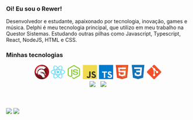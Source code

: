 
### Oi! Eu sou o Rewer!

Desenvolvedor e estudante, apaixonado por tecnologia, inovação, games e música.
Delphi é meu tecnologia principal, que utilizo em meu trabalho na Questor Sistemas.
Estudando outras pilhas como Javascript, Typescript, React, NodeJS, HTML e CSS.

### Minhas tecnologias

<div align="center">
  <img align="center" alt="Delphi" title="Delphi" height="40" width="40" src="https://raw.githubusercontent.com/rewerp/icons/main/devicons/delphi-logo-1024.png">
  <img align="center" alt="ReactJS" title="React" height="40" width="40" src="https://raw.githubusercontent.com/rewerp/icons/0e439a058630db63e7356bdb1af3189b2f772bd7/devicons/react-original.svg">
  <img align="center" alt="NodeJS" title="NodeJS" height="40" width="40" src="https://raw.githubusercontent.com/rewerp/icons/0e439a058630db63e7356bdb1af3189b2f772bd7/devicons/nodejs-original.svg">
  <img align="center" alt="Javascript" title="Javascript" height="40" width="40" src="https://raw.githubusercontent.com/rewerp/icons/0e439a058630db63e7356bdb1af3189b2f772bd7/devicons/javascript-original.svg">
  <img align="center" alt="Typescript" title="Typescript" height="40" width="40" src="https://raw.githubusercontent.com/rewerp/icons/0e439a058630db63e7356bdb1af3189b2f772bd7/devicons/typescript-plain.svg">
  <img align="center" alt="HTML" title="HTML" height="40" width="40" src="https://raw.githubusercontent.com/rewerp/icons/0e439a058630db63e7356bdb1af3189b2f772bd7/devicons/html5-original.svg">
  <img align="center" alt="CSS" title="CSS" height="40" width="40" src="https://raw.githubusercontent.com/rewerp/icons/0e439a058630db63e7356bdb1af3189b2f772bd7/devicons/css3-plain.svg">
  <img align="center" alt="Git" title="Git" height="40" width="40" src="https://raw.githubusercontent.com/rewerp/icons/0e439a058630db63e7356bdb1af3189b2f772bd7/devicons/git-original.svg">
</div>

<div align="center" style="margin-bottom: 50px;">
  <img align="justify" height="155em" style="margin: 5px;" src="https://github-readme-stats.vercel.app/api/top-langs/?username=rewerp&langs_count=8&layout=compact&account_private=true&hide_border=false&theme=dracula" href="#">
  <img height="155em" alight="justify" style="margin: 5px;" src="https://github-readme-stats.vercel.app/api?username=rewerp&count_private=true&hide_border=false&show_icons=true&theme=dracula">
</div>
  
<div>
  <a href = "mailto:rewer@outlook.com.br"><img src="https://img.shields.io/badge/-Email-%23333?style=for-the-badge&logo=email&logoColor=white" target="_blank"></a>
  <a href="https://www.linkedin.com/in/rewerp" target="_blank"><img src="https://img.shields.io/badge/-LinkedIn-%230077B5?style=for-the-badge&logo=linkedin&logoColor=white" target="_blank"></a> 
</div>

